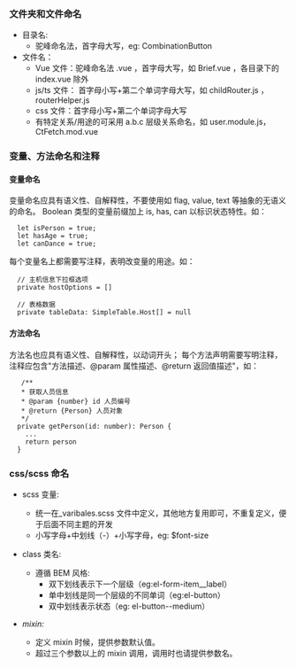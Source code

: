 ### 文件夹和文件命名

- 目录名:
  - 驼峰命名法，首字母大写，eg: CombinationButton
- 文件名：
  - Vue 文件：驼峰命名法 .vue ，首字母大写，如 Brief.vue ，各目录下的 index.vue 除外
  - js/ts 文件： 首字母小写+第二个单词字母大写，如 childRouter.js ， routerHelper.js
  - css 文件：首字母小写+第二个单词字母大写
  - 有特定关系/用途的可采用 a.b.c 层级关系命名，如 user.module.js， CtFetch.mod.vue

### 变量、方法命名和注释

#### 变量命名

变量命名应具有语义性、自解释性，不要使用如 flag, value, text 等抽象的无语义的命名。
Boolean 类型的变量前缀加上 is, has, can 以标识状态特性。如：

```
  let isPerson = true;
  let hasAge = true;
  let canDance = true;
```

每个变量名上都需要写注释，表明改变量的用途。如：

```
  // 主机信息下拉框选项
  private hostOptions = []

  // 表格数据
  private tableData: SimpleTable.Host[] = null
```

#### 方法命名

方法名也应具有语义性、自解释性，以动词开头；
每个方法声明需要写明注释，注释应包含"方法描述、@param 属性描述、@return 返回值描述"，如：

```
   /**
   * 获取人员信息
   * @param {number} id 人员编号
   * @return {Person} 人员对象
   */
  private getPerson(id: number): Person {
    ...
    return person
  }
```

### css/scss 命名

- scss 变量:
  - 统一在\_varibales.scss 文件中定义，其他地方复用即可，不重复定义，便于后面不同主题的开发
  - 小写字母+中划线（-）+小写字母，eg: $font-size
- class 类名:

  - 遵循 BEM 风格:
    - 双下划线表示下一个层级（eg:el-form-item\_\_label）
    - 单中划线是同一个层级的不同单词（eg:el-button）
    - 双中划线表示状态（eg: el-button--medium）

- _mixin:_
  - 定义 mixin 时候，提供参数默认值。
  - 超过三个参数以上的 mixin 调用，调用时也请提供参数名。
